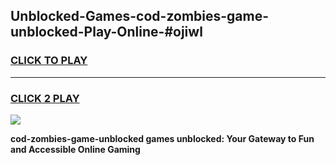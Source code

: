 
## Unblocked-Games-cod-zombies-game-unblocked-Play-Online-#ojiwl
<h3>
<a href="https://premium.freeplayer.one?title=cod-zombies-game-unblocked&ref=27F">CLICK TO PLAY</a></h3>
<hr>

<h3>
<a href="https://premium.freeplayer.one?title=cod-zombies-game-unblocked&ref=27F">CLICK 2 PLAY</a>
  
</h3>

<a href="https://premium.freeplayer.one?title=cod-zombies-game-unblocked&ref=27F"><img src="https://clearcache.store/games.png"></a>


**cod-zombies-game-unblocked games unblocked: Your Gateway to Fun and Accessible Online Gaming**
